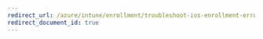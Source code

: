```yaml
---
redirect_url: /azure/intune/enrollment/troubleshoot-ios-enrollment-errors
redirect_document_id: true
---
```

